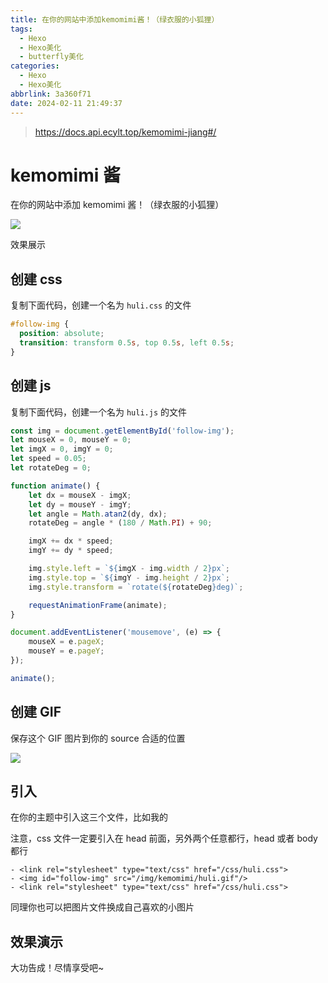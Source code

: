 ```yaml
---
title: 在你的网站中添加kemomimi酱！（绿衣服的小狐狸）
tags:
  - Hexo
  - Hexo美化
  - butterfly美化
categories:
  - Hexo
  - Hexo美化
abbrlink: 3a360f71
date: 2024-02-11 21:49:37
---
```


> https://docs.api.ecylt.top/kemomimi-jiang#/

# kemomimi 酱



在你的网站中添加 kemomimi 酱！（绿衣服的小狐狸）

![](/img/kemomimi/asda.png)

效果展示

## 创建 css

复制下面代码，创建一个名为 `huli.css` 的文件

```css
#follow-img {
  position: absolute;
  transition: transform 0.5s, top 0.5s, left 0.5s;
}
```

## 创建 js

复制下面代码，创建一个名为 `huli.js` 的文件

```js
const img = document.getElementById('follow-img');
let mouseX = 0, mouseY = 0;
let imgX = 0, imgY = 0;
let speed = 0.05;
let rotateDeg = 0;

function animate() {
    let dx = mouseX - imgX;
    let dy = mouseY - imgY;
    let angle = Math.atan2(dy, dx);
    rotateDeg = angle * (180 / Math.PI) + 90;

    imgX += dx * speed;
    imgY += dy * speed;

    img.style.left = `${imgX - img.width / 2}px`;
    img.style.top = `${imgY - img.height / 2}px`;
    img.style.transform = `rotate(${rotateDeg}deg)`;

    requestAnimationFrame(animate);
}

document.addEventListener('mousemove', (e) => {
    mouseX = e.pageX;
    mouseY = e.pageY;
});

animate();
```

## 创建 GIF

保存这个 GIF 图片到你的 source 合适的位置

![](/img/kemomimi/huli.gif)

## 引入

在你的主题中引入这三个文件，比如我的

注意，css 文件一定要引入在 head 前面，另外两个任意都行，head 或者 body 都行

```
- <link rel="stylesheet" type="text/css" href="/css/huli.css">
- <img id="follow-img" src="/img/kemomimi/huli.gif"/>
- <link rel="stylesheet" type="text/css" href="/css/huli.css">
```

同理你也可以把图片文件换成自己喜欢的小图片

## 效果演示



大功告成！尽情享受吧~

